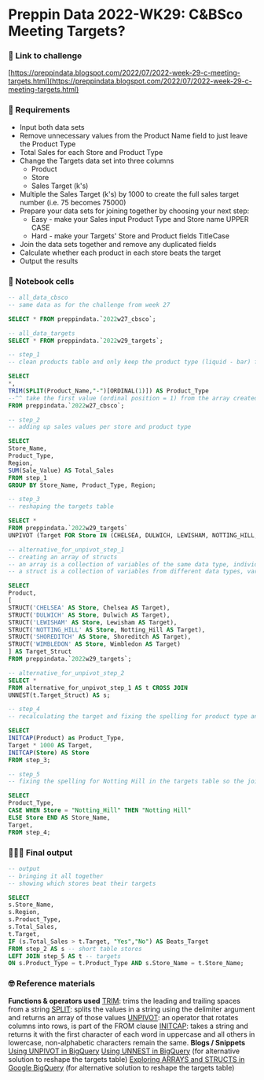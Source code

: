 # Preppin Data 2022-WK29: C&BSco Meeting Targets?

### **🔗 Link to challenge**
[https://preppindata.blogspot.com/2022/07/2022-week-29-c-meeting-targets.html](https://preppindata.blogspot.com/2022/07/2022-week-29-c-meeting-targets.html)

### **🎯 Requirements**
- Input both data sets
- Remove unnecessary values from the Product Name field to just leave the Product Type
- Total Sales for each Store and Product Type
- Change the Targets data set into three columns
  - Product
  - Store
  - Sales Target (k's)
- Multiple the Sales Target (k's) by 1000 to create the full sales target number (i.e. 75 becomes 75000)
- Prepare your data sets for joining together by choosing your next step:
  - Easy - make your Sales input Product Type and Store name UPPER CASE
  - Hard - make your Targets' Store and Product fields TitleCase
- Join the data sets together and remove any duplicated fields
- Calculate whether each product in each store beats the target
- Output the results

### **📒 Notebook cells**

```sql
-- all_data_cbsco
-- same data as for the challenge from week 27

SELECT * FROM preppindata.`2022w27_cbsco`;
```

```sql
-- all_data_targets
SELECT * FROM preppindata.`2022w29_targets`;
```

```sql
-- step_1
-- clean products table and only keep the product type (liquid - bar) from product name

SELECT 
*,
TRIM(SPLIT(Product_Name,"-")[ORDINAL(1)]) AS Product_Type
--^^ take the first value (ordinal position = 1) from the array created by the SPLIT function, trim the leading and trailing spaces and rename the column as Product_Type
FROM preppindata.`2022w27_cbsco`;
```

```sql
-- step_2
-- adding up sales values per store and product type

SELECT 
Store_Name,
Product_Type,
Region,
SUM(Sale_Value) AS Total_Sales
FROM step_1
GROUP BY Store_Name, Product_Type, Region;
```

```sql
-- step_3
-- reshaping the targets table

SELECT *
FROM preppindata.`2022w29_targets`
UNPIVOT (Target FOR Store IN (CHELSEA, DULWICH, LEWISHAM, NOTTING_HILL, SHOREDITCH, WIMBLEDON));
```

```sql
-- alternative_for_unpivot_step_1
-- creating an array of structs
-- an array is a collection of variables of the same data type, individual variables within the array are accessed by their index number.
-- a struct is a collection of variables from different data types, variables are accessed by their names

SELECT 
Product,
[
STRUCT('CHELSEA' AS Store, Chelsea AS Target),
STRUCT('DULWICH' AS Store, Dulwich AS Target),
STRUCT('LEWISHAM' AS Store, Lewisham AS Target),
STRUCT('NOTTING_HILL' AS Store, Notting_Hill AS Target),
STRUCT('SHOREDITCH' AS Store, Shoreditch AS Target),
STRUCT('WIMBLEDON' AS Store, Wimbledon AS Target)
] AS Target_Struct
FROM preppindata.`2022w29_targets`;
```

```sql
-- alternative_for_unpivot_step_2
SELECT *
FROM alternative_for_unpivot_step_1 AS t CROSS JOIN
UNNEST(t.Target_Struct) AS s;
```

```sql
-- step_4
-- recalculating the target and fixing the spelling for product type and store

SELECT
INITCAP(Product) as Product_Type,
Target * 1000 AS Target,
INITCAP(Store) AS Store
FROM step_3;
```

```sql
-- step_5
-- fixing the spelling for Notting Hill in the targets table so the join works correctly (can't match Notting Hill to Notting_Hill)

SELECT 
Product_Type,
CASE WHEN Store = "Notting_Hill" THEN "Notting Hill"
ELSE Store END AS Store_Name,
Target,
FROM step_4;
```


### 👩🏼‍💻 Final output

```sql
-- output
-- bringing it all together
-- showing which stores beat their targets

SELECT 
s.Store_Name,
s.Region,
s.Product_Type,
s.Total_Sales,
t.Target,
IF (s.Total_Sales > t.Target, "Yes","No") AS Beats_Target
FROM step_2 AS s -- short table stores
LEFT JOIN step_5 AS t -- targets
ON s.Product_Type = t.Product_Type AND s.Store_Name = t.Store_Name;

```


### 🤓 Reference materials
**Functions & operators used**
[TRIM](https://cloud.google.com/bigquery/docs/reference/standard-sql/string_functions#trim): trims the leading and trailing spaces from a string
[SPLIT](https://cloud.google.com/bigquery/docs/reference/standard-sql/string_functions#split): splits the values in a string using the delimiter argument and returns an array of those values
[UNPIVOT](https://cloud.google.com/bigquery/docs/reference/standard-sql/query-syntax#unpivot_operator): an operator that rotates columns into rows, is part of the FROM clause 
[INITCAP](https://cloud.google.com/bigquery/docs/reference/standard-sql/string_functions#initcap): takes a string and returns it with the first character of each word in uppercase and all others in lowercase, non-alphabetic characters remain the same.
**Blogs / Snippets**
[Using UNPIVOT in BigQuery](https://sql-snippets.count.co/t/unpivot-melt/55)
[Using UNNEST in BigQuery](https://count.co/sql-resources/bigquery-standard-sql/unnest) (for alternative solution to reshape the targets table)
[Exploring ARRAYS and STRUCTS in Google BigQuery](https://towardsdatascience.com/explore-arrays-and-structs-for-better-performance-in-google-bigquery-8978fb00a5bc#:~:text=An%20array%20is%20a%20data,records%20are%20arrays%20of%20structs.) (for alternative solution to reshape the targets table)